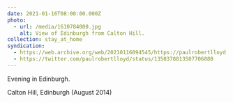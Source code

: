 ```yaml
---
date: 2021-01-16T08:00:00.000Z
photo:
  - url: /media/1610784000.jpg
    alt: View of Edinburgh from Calton Hill.
collection: stay_at_home
syndication:
  - https://web.archive.org/web/20210116094545/https://paulrobertlloyd.com/photos/1610784000/
  - https://twitter.com/paulrobertlloyd/status/1350378813507706880
---
```

Evening in Edinburgh.

Calton Hill, Edinburgh (August 2014)

